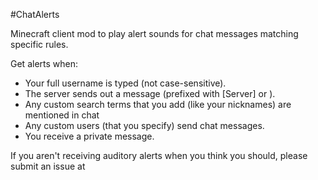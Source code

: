 #ChatAlerts

Minecraft client mod to play alert sounds for chat messages matching specific rules.

Get alerts when:
 
* Your full username is typed (not case-sensitive).
* The server sends out a message (prefixed with [Server] or <Server>).
* Any custom search terms that you add (like your nicknames) are mentioned in chat
* Any custom users (that you specify) send chat messages.
* You receive a private message.
 
If you aren't receiving auditory alerts when you think you should, please submit an issue at 
